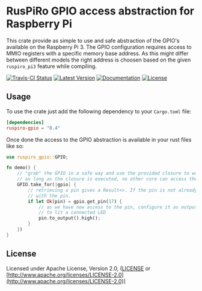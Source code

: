 # RusPiRo GPIO access abstraction for Raspberry Pi

This crate provide as simple to use and safe abstraction of the GPIO's available on the Raspberry Pi 3. The GPIO configuration requires access to MMIO registers with a specific memory base address. As this might differ between different models the right address is choosen based on the given ``ruspiro_pi3`` feature while compiling.

[![Travis-CI Status](https://api.travis-ci.org/RusPiRo/ruspiro-gpio.svg?branch=master)](https://travis-ci.org/RusPiRo/ruspiro-gpio)
[![Latest Version](https://img.shields.io/crates/v/ruspiro-gpio.svg)](https://crates.io/crates/ruspiro-gpio)
[![Documentation](https://docs.rs/ruspiro-gpio/badge.svg)](https://docs.rs/ruspiro-gpio)
[![License](https://img.shields.io/crates/l/ruspiro-gpio.svg)](https://github.com/RusPiRo/ruspiro-gpio#license)

## Usage

To use the crate just add the following dependency to your ``Cargo.toml`` file:

```toml
[dependencies]
ruspiro-gpio = "0.4"
```

Once done the access to the GPIO abstraction is available in your rust files like so:

```rust
use ruspiro_gpio::GPIO;

fn demo() {
    // "grab" the GPIO in a safe way and use the provided closure to work with it
    // as long as the closure is executed, no other core can access the GPIO to configure pins etc.
    GPIO.take_for(|gpio| {
        // retrieving a pin gives a Result<>. If the pin is not already taken it returns an Ok()
        // with the pin.
        if let Ok(pin) = gpio.get_pin(17) {
            // as we have now access to the pin, configure it as output and set it to high
            // to lit a connected LED
            pin.to_output().high();
        }
    })
}
```

## License

Licensed under Apache License, Version 2.0, ([LICENSE](LICENSE) or [http://www.apache.org/licenses/LICENSE-2.0](http://www.apache.org/licenses/LICENSE-2.0))